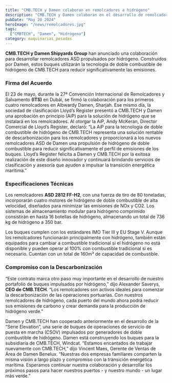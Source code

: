 ```yaml
---
title: "CMB.TECH y Damen colaboran en remolcadores a hidrógeno"
description: "CMB.TECH y Damen colaboran en el desarrollo de remolcadores propulsados por hidrógeno, reduciendo significativamente las emisiones"
pubDate: "May 28 2024"
heroImage: "/news/remolcadores.jpg"
tags:
  ["CMBTECH", "Damen", "Hidrógeno"]
category: maquinarias_pesadas
---
```

**CMB.TECH y Damen Shipyards Group** han anunciado una colaboración para desarrollar remolcadores ASD propulsados por hidrógeno. Construidos por Damen, estos buques utilizarán la tecnología de doble combustible de hidrógeno de CMB.TECH para reducir significativamente las emisiones.
### Firma del Acuerdo
El 23 de mayo, durante la 27ª Convención Internacional de Remolcadores y Salvamento **(ITS)** en Dubái, se firmó la colaboración para los primeros cuatro remolcadores en Albwardy Damen, Sharjah. Ese mismo día, la sociedad de clasificación Lloyd’s Register presentó a CMB.TECH y Damen una aprobación en principio (AiP) para la solución de hidrógeno que se instalará en los remolcadores.
Al otorgar la AiP, Andy McKeran, Director Comercial de Lloyd’s Register, declaró: “La AiP para la tecnología de doble combustible de hidrógeno de CMB.TECH representa una solución rentable de descarbonización para los remolcadores y proporcionará a los nuevos remolcadores ASD de Damen una propulsión de hidrógeno de doble combustible para reducir significativamente el perfil de emisiones de los buques. Lloyd’s Register felicita a Damen y CMB.TECH por la exitosa realización de este diseño innovador y continuará brindando servicios de clasificación y asesoría que ayuden a impulsar la transición energética marítima.”
### Especificaciones Técnicas
Los remolcadores **ASD 2812 FF-H2**, con una fuerza de tiro de 80 toneladas, incorporarán cuatro motores de hidrógeno de doble combustible de alta velocidad, diseñados para minimizar las emisiones de NOx y CO2. Los sistemas de almacenamiento modular para hidrógeno comprimido consistirán en hasta 16 botellas de hidrógeno, almacenando un total de 736 kg de hidrógeno a 350 bar.

Los buques cumplen con los estándares IMO Tier III y EU Stage V. Aunque los remolcadores funcionarán principalmente con hidrógeno, también están equipados para cambiar a combustible tradicional si el hidrógeno no está disponible y pueden operar al 100% con combustible tradicional si es necesario. Cuentan con un total de 160m³ de capacidad de combustible.

### Compromiso con la Descarbonización
“Este contrato marca otro paso muy importante en el desarrollo de nuestro portafolio de buques impulsados por hidrógeno,” dijo Alexander Saverys, **CEO de CMB.TECH**. “Los remolcadores son activos ideales para comenzar la descarbonización de las operaciones portuarias. Con nuestros remolcadores de hidrógeno, cada puerto del mundo ahora podrá reducir sus emisiones de carbono y crear demanda para la producción de hidrógeno verde.”

Damen y CMB.TECH han cooperado anteriormente en el desarrollo de la “Serie Elevation”, una serie de buques de operaciones de servicio de puesta en marcha (CSOV) impulsados por generadores de doble combustible de hidrógeno. Damen está construyendo los buques para la subsidiaria de CMB.TECH, Windcat.
“Estamos encantados de trabajar nuevamente con CMB.TECH,” dijo Vincent Maes, Gerente de Ventas de Área de Damen Benelux. “Nuestras dos empresas familiares comparten la misma visión a largo plazo y compromiso con la transición energética marítima. Esperamos continuar nuestra colaboración y desarrollar los próximos pasos para hacer nuestros puertos - y nuestro mundo - un lugar más verde.”
